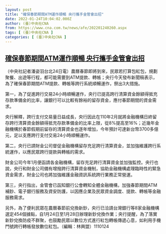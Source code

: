 ```yaml
---
layout: post
title: "確保春節期間ATM運作順暢 央行攜手金管會出招"
date: 2022-01-24T10:04:02.000Z
author: (臺)中央社CNA
from: https://www.cna.com.tw/news/afe/202201240260.aspx
tags: [ (臺)中央社CNA ]
categories: [ (臺)中央社CNA ]
---
```

<!--1643018642000-->
[確保春節期間ATM運作順暢 央行攜手金管會出招](https://www.cna.com.tw/news/afe/202201240260.aspx)
------

<div>
<div></div><div><p>（中央社記者潘姿羽台北24日電）農曆春節即將到來，民眾若打算包紅包，規劃聚餐、出遊等行程，都可能需要到ATM提款、轉帳；央行今天發布新聞稿表示，為了確保春節期間ATM提款、轉帳等跨行系統順暢運作，祭出3大措施。</p><p>第一，為了促進跨行交易24小時順暢運作，央行已提高跨行清算資金餘額得抵充存款準備金的比率，讓銀行可以比較有餘裕的留存資金，應付春節期間的資金需求。</p><p>央行解釋，跨行支付交易量日益成長，央行因此在110年2月就將金融機構日終留存跨行清算資金餘額得抵充存款準備金的比率上限，從8%提高至16%；近幾年金融機構於春節假期前留存的清算資金也逐年增加，今年預計可達新台幣3700多億元，足以支應跨行支付交易24小時順暢運作。</p><p>第二，央行已請財金公司督促金融機構留存充足跨行清算資金，並加強維護跨行系統運作，以應民眾跨行提款與轉帳的需求。</p><p>財金公司今年1月便函請各金融機構，留存充足跨行清算資金並加強監控。央行也說，央行和財金公司備有增撥跨行清算資金機制，協助金融機構處理臨時性的緊急資金需求，財金公司也將加強維護金融資訊系統跨行業務正常營運。</p><p>第三，央行指出，金管會已函知銀行公會轉知全體金融機構，加強春節期間ATM補鈔、電子銀行服務及資安防護，以因應企業及民眾資金調度、提款、轉帳等金融服務需求。</p><p>另外，為了便利民眾在農曆春節前兌換新鈔，央行已洽請台灣銀行等8家金融機構選定454個據點，自1月24日至1月28日辦理新鈔兌換作業；央行提醒，為了落實新鈔兌換防疫不群聚，也鼓勵民眾以數位方式進行紅包轉帳傳遞心意，如利用手機門號跨行轉帳發放數位紅包。（編輯：林興盟）1110124</p></div>
</div>
